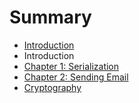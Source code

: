 # Summary

* [Introduction](README.md)
* Introduction
* [Chapter 1: Serialization](chapter02.md)
* [Chapter 2: Sending Email](chapter02.md)
* [Cryptography](chapter03.md)

